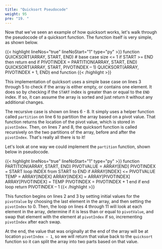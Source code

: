 ```yaml
---
title: "Quicksort Pseudocode"
weight: 95
pre: "19. "
---
```


Now that we've seen an example of how quicksort works, let's walk through the pseudocode of a quicksort function. The function itself is very simple, as shown below.

{{< highlight lineNos="true" lineNoStart="1" type="py" >}}
function QUICKSORT(ARRAY, START, END)
    # base case size <= 1
    if START >= END then
        return
    end if
    PIVOTINDEX = PARTITION(ARRAY, START, END)
    QUICKSORT(ARRAY, START, PIVOTINDEX – 1)
    QUICKSORT(ARRAY, PIVOTINDEX + 1, END)
end function
{{< /highlight >}}

This implementation of quicksort uses a simple base case on lines 3 through 5 to check if the array is either empty, or contains one element. It does so by checking if the `START` index is greater than or equal to the `END` index. If so, it can assume the array is sorted and just return it without any additional changes.

The recursive case is shown on lines 6 - 8. It simply uses a helper function called `partition` on line 6 to partition the array based on a pivot value. That function returns the location of the pivot value, which is stored in `pivotIndex`. Then, on lines 7 and 8, the quicksort function is called recursively on the two partitions of the array, before and after the `pivotIndex`. That's really all there is to it!

Let's look at one way we could implement the `partition` function, shown below in pseudocode.

{{< highlight lineNos="true" lineNoStart="1" type="py" >}}
function PARTITION(ARRAY, START, END)
    PIVOTVALUE = ARRAY[END]
    PIVOTINDEX = START
    loop INDEX from START to END
        if ARRAY[INDEX] <= PIVOTVALUE
            TEMP = ARRAY[INDEX]
            ARRAY[INDEX] = ARRAY[PIVOTINDEX]
            ARRAY[PIVOTINDEX] = TEMP
            PIVOTINDEX = PIVOTINDEX + 1
        end if
    end loop
    return PIVOTINDEX – 1
{{< /highlight >}}

This function begins on lines 2 and 3 by setting initial values for the `pivotValue` by choosing the last element in the array, and then setting the `pivotIndex` to 0. Then, the loop on lines 4 through 11 will look at each element in the array, determine if it is less than or equal to `pivotValue`, and swap that element with the element at `pivotIndex` if so, incrementing `pivotIndex` after each swap. 

At the end, the value that was originally at the end of the array will be at location `pivotIndex – 1`, so we will return that value back to the `quicksort` function so it can split the array into two parts based on that value. 

